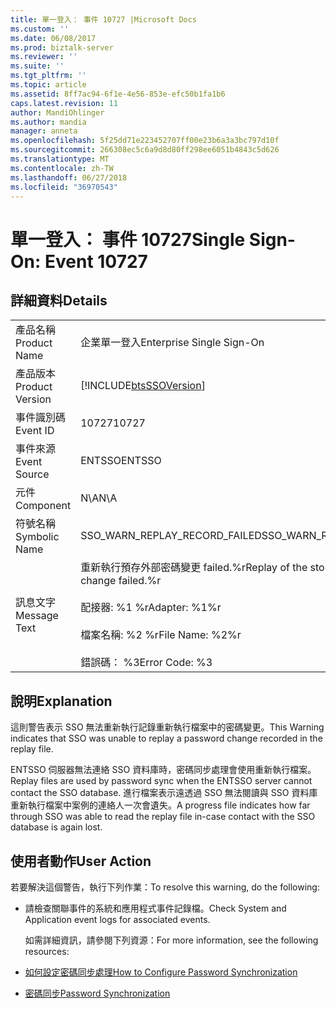 ```yaml
---
title: 單一登入： 事件 10727 |Microsoft Docs
ms.custom: ''
ms.date: 06/08/2017
ms.prod: biztalk-server
ms.reviewer: ''
ms.suite: ''
ms.tgt_pltfrm: ''
ms.topic: article
ms.assetid: 8ff7ac94-6f1e-4e56-853e-efc50b1fa1b6
caps.latest.revision: 11
author: MandiOhlinger
ms.author: mandia
manager: anneta
ms.openlocfilehash: 5f25dd71e223452707ff00e23b6a3a3bc797d10f
ms.sourcegitcommit: 266308ec5c6a9d8d80ff298ee6051b4843c5d626
ms.translationtype: MT
ms.contentlocale: zh-TW
ms.lasthandoff: 06/27/2018
ms.locfileid: "36970543"
---
```

# <a name="single-sign-on-event-10727"></a><span data-ttu-id="024e4-102">單一登入： 事件 10727</span><span class="sxs-lookup"><span data-stu-id="024e4-102">Single Sign-On: Event 10727</span></span>
## <a name="details"></a><span data-ttu-id="024e4-103">詳細資料</span><span class="sxs-lookup"><span data-stu-id="024e4-103">Details</span></span>  

|                 |                                                                                                                                          |
|-----------------|------------------------------------------------------------------------------------------------------------------------------------------|
|  <span data-ttu-id="024e4-104">產品名稱</span><span class="sxs-lookup"><span data-stu-id="024e4-104">Product Name</span></span>   |                                                        <span data-ttu-id="024e4-105">企業單一登入</span><span class="sxs-lookup"><span data-stu-id="024e4-105">Enterprise Single Sign-On</span></span>                                                         |
| <span data-ttu-id="024e4-106">產品版本</span><span class="sxs-lookup"><span data-stu-id="024e4-106">Product Version</span></span> |                                        [!INCLUDE[btsSSOVersion](../includes/btsssoversion-md.md)]                                        |
|    <span data-ttu-id="024e4-107">事件識別碼</span><span class="sxs-lookup"><span data-stu-id="024e4-107">Event ID</span></span>     |                                                                  <span data-ttu-id="024e4-108">10727</span><span class="sxs-lookup"><span data-stu-id="024e4-108">10727</span></span>                                                                   |
|  <span data-ttu-id="024e4-109">事件來源</span><span class="sxs-lookup"><span data-stu-id="024e4-109">Event Source</span></span>   |                                                                  <span data-ttu-id="024e4-110">ENTSSO</span><span class="sxs-lookup"><span data-stu-id="024e4-110">ENTSSO</span></span>                                                                  |
|    <span data-ttu-id="024e4-111">元件</span><span class="sxs-lookup"><span data-stu-id="024e4-111">Component</span></span>    |                                                                   <span data-ttu-id="024e4-112">N\A</span><span class="sxs-lookup"><span data-stu-id="024e4-112">N\A</span></span>                                                                    |
|  <span data-ttu-id="024e4-113">符號名稱</span><span class="sxs-lookup"><span data-stu-id="024e4-113">Symbolic Name</span></span>  |                                                      <span data-ttu-id="024e4-114">SSO_WARN_REPLAY_RECORD_FAILED</span><span class="sxs-lookup"><span data-stu-id="024e4-114">SSO_WARN_REPLAY_RECORD_FAILED</span></span>                                                       |
|  <span data-ttu-id="024e4-115">訊息文字</span><span class="sxs-lookup"><span data-stu-id="024e4-115">Message Text</span></span>   | <span data-ttu-id="024e4-116">重新執行預存外部密碼變更 failed.%r</span><span class="sxs-lookup"><span data-stu-id="024e4-116">Replay of the stored external password change failed.%r</span></span><br /><br /> <span data-ttu-id="024e4-117">配接器: %1 %r</span><span class="sxs-lookup"><span data-stu-id="024e4-117">Adapter: %1%r</span></span><br /><br /> <span data-ttu-id="024e4-118">檔案名稱: %2 %r</span><span class="sxs-lookup"><span data-stu-id="024e4-118">File Name: %2%r</span></span><br /><br /> <span data-ttu-id="024e4-119">錯誤碼： %3</span><span class="sxs-lookup"><span data-stu-id="024e4-119">Error Code: %3</span></span> |

## <a name="explanation"></a><span data-ttu-id="024e4-120">說明</span><span class="sxs-lookup"><span data-stu-id="024e4-120">Explanation</span></span>  
 <span data-ttu-id="024e4-121">這則警告表示 SSO 無法重新執行記錄重新執行檔案中的密碼變更。</span><span class="sxs-lookup"><span data-stu-id="024e4-121">This Warning indicates that SSO was unable to replay a password change recorded in the replay file.</span></span>  

 <span data-ttu-id="024e4-122">ENTSSO 伺服器無法連絡 SSO 資料庫時，密碼同步處理會使用重新執行檔案。</span><span class="sxs-lookup"><span data-stu-id="024e4-122">Replay files are used by password sync when the ENTSSO server cannot contact the SSO database.</span></span> <span data-ttu-id="024e4-123">進行檔案表示遠透過 SSO 無法閱讀與 SSO 資料庫重新執行檔案中案例的連絡人一次會遺失。</span><span class="sxs-lookup"><span data-stu-id="024e4-123">A progress file indicates how far through SSO was able to read the replay file in-case contact with the SSO database is again lost.</span></span>  

## <a name="user-action"></a><span data-ttu-id="024e4-124">使用者動作</span><span class="sxs-lookup"><span data-stu-id="024e4-124">User Action</span></span>  
 <span data-ttu-id="024e4-125">若要解決這個警告，執行下列作業：</span><span class="sxs-lookup"><span data-stu-id="024e4-125">To resolve this warning, do the following:</span></span>  

- <span data-ttu-id="024e4-126">請檢查關聯事件的系統和應用程式事件記錄檔。</span><span class="sxs-lookup"><span data-stu-id="024e4-126">Check System and Application event logs for associated events.</span></span>  

  <span data-ttu-id="024e4-127">如需詳細資訊，請參閱下列資源：</span><span class="sxs-lookup"><span data-stu-id="024e4-127">For more information, see the following resources:</span></span>  

- [<span data-ttu-id="024e4-128">如何設定密碼同步處理</span><span class="sxs-lookup"><span data-stu-id="024e4-128">How to Configure Password Synchronization</span></span>](../core/how-to-configure-password-synchronization.md)  

- [<span data-ttu-id="024e4-129">密碼同步</span><span class="sxs-lookup"><span data-stu-id="024e4-129">Password Synchronization</span></span>](../core/password-synchronization2.md)

